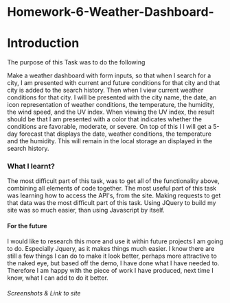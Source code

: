 # Homework-6-Weather-Dashboard-
# Introduction
The purpose of this Task was to do the following 

Make a weather dashboard with form inputs, so that when I search for a city, I am presented with current and future conditions for that city and that city is added to the search history. Then when I view current weather conditions for that city. I will be presented with the city name, the date, an icon representation of weather conditions, the temperature, the humidity, the wind speed, and the UV index. When viewing the UV index, the result should be that I am presented with a color that indicates whether the conditions are favorable, moderate, or severe. On top of this I I will get a 5-day forecast that displays the date, weather conditions, the temperature and the humidity. This will remain in the local storage an displayed in the search history. 


### What I learnt?
The most difficult part of this task, was to get all of the functionality above, combining all elements of code together. The most useful part of this task was learning how to access the API's, from the site. Making requests to get that data was the most difficult part of this task. Using JQuery to build my site was so much easier, than using Javascript by itself.


#### For the future 
I would like to research this more and use it within future projects I am going to do. Especially Jquery, as it makes things much easier. I know there are still a few things I can do to make it look better, perhaps more attractive to the naked eye, but based off the demo, I have done what I have needed to. Therefore I am happy with the piece of work I have produced, next time I know, what I can add to do it better.
###### Screenshots & Link to site